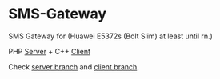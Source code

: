 # SMS-Gateway
SMS Gateway for (Huawei E5372s (Bolt Slim) at least until rn.)

PHP [Server](https://github.com/jeremia49/SMS-Gateway/tree/server) + C++ [Client](https://github.com/jeremia49/SMS-Gateway/tree/client)

Check [server branch](https://github.com/jeremia49/SMS-Gateway/tree/server) and [client branch](https://github.com/jeremia49/SMS-Gateway/tree/client).
